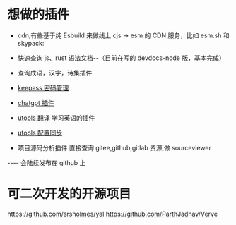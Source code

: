 # 想做的插件

- cdn;有些基于纯 Esbuild 来做线上 cjs -> esm 的 CDN 服务，比如 esm.sh 和 skypack:
- 快速查询 js、rust 语法文档--（目前在写的 devdocs-node 版，基本完成）
- 查询成语，汉字，诗集插件
- [keepass 密码管理](https://github.com/ChandlerVer5/utools-plugin-keepass/)
- [chatgpt 插件](https://github.com/ChandlerVer5/utools-plugin-chat/)
- [utools 翻译](https://github.com/ChandlerVer5/utools-plugin-translater/)
  学习英语的插件
- [utools 配置同步](https://github.com/ChandlerVer5/utools-plugin-backup/)

- 项目源码分析插件
  直接查询 gitee,github,gitlab 资源,做 sourceviewer

---- 会陆续发布在 github 上

# 可二次开发的开源项目

https://github.com/srsholmes/yal
https://github.com/ParthJadhav/Verve
